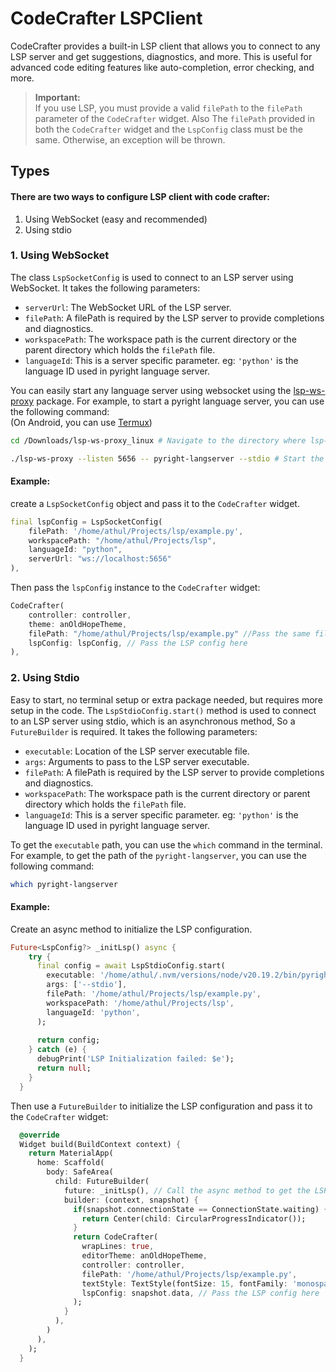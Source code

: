 # CodeCrafter LSPClient
CodeCrafter provides a built-in LSP client that allows you to connect to any LSP server and get suggestions, diagnostics, and more. This is useful for advanced code editing features like auto-completion, error checking, and more.

>**Important:**  
If you use LSP, you must provide a valid `filePath` to the `filePath` parameter of the `CodeCrafter` widget. Also The `filePath` provided in both the `CodeCrafter` widget and the `LspConfig` class must be the same. Otherwise, an exception will be thrown.

## Types
#### There are two ways to configure LSP client with code crafter:
1. Using WebSocket (easy and recommended)
2. Using stdio

### 1. Using WebSocket

The class `LspSocketConfig` is used to connect to an LSP server using WebSocket. It takes the following parameters:
- `serverUrl`: The WebSocket URL of the LSP server.
- `filePath`: A filePath is required by the LSP server to provide completions and diagnostics.
- `workspacePath`: The workspace path is the current directory or the parent directory which holds the `filePath` file.
- `languageId`: This is a server specific parameter. eg: `'python'` is the language ID used in pyright language server.

You can easily start any language server using websocket using the  [lsp-ws-proxy](https://github.com/qualified/lsp-ws-proxy) package. For example, to start a pyright language server, you can use the following command:<br>
(On Android, you can use [Termux](https://github.com/termux/termux-app))

```bash
cd /Downloads/lsp-ws-proxy_linux # Navigate to the directory where lsp-ws-proxy is located

./lsp-ws-proxy --listen 5656 -- pyright-langserver --stdio # Start the pyright language server on port 5656
```

#### Example:
create a `LspSocketConfig` object and pass it to the `CodeCrafter` widget.

```dart
final lspConfig = LspSocketConfig(
    filePath: '/home/athul/Projects/lsp/example.py',
    workspacePath: "/home/athul/Projects/lsp",
    languageId: "python",
    serverUrl: "ws://localhost:5656"
),
```
Then pass the `lspConfig` instance to the `CodeCrafter` widget:

```dart
CodeCrafter(
    controller: controller,
    theme: anOldHopeTheme,
    filePath: "/home/athul/Projects/lsp/example.py" //Pass the same filePath used in LspConfig
    lspConfig: lspConfig, // Pass the LSP config here
),
```

### 2. Using Stdio

Easy to start, no terminal setup or extra package needed, but requires more setup in the code. The `LspStdioConfig.start()` method is used to connect to an LSP server using stdio, which is an asynchronous method, So a `FutureBuilder` is required. It takes the following parameters:
- `executable`: Location of the LSP server executable file.
- `args`: Arguments to pass to the LSP server executable.
- `filePath`: A filePath is required by the LSP server to provide completions and diagnostics.
- `workspacePath`: The workspace path is the current directory or parent directory which holds the `filePath` file.
- `languageId`: This is a server specific parameter. eg: `'python'` is the language ID used in pyright language server.

To get the `executable` path, you can use the `which` command in the terminal. For example, to get the path of the `pyright-langserver`, you can use the following command:

```bash
which pyright-langserver
```

#### Example:
Create an async method to initialize the LSP configuration.
```dart
Future<LspConfig?> _initLsp() async {
    try {
      final config = await LspStdioConfig.start(
        executable: '/home/athul/.nvm/versions/node/v20.19.2/bin/pyright-langserver',
        args: ['--stdio'],
        filePath: '/home/athul/Projects/lsp/example.py',
        workspacePath: '/home/athul/Projects/lsp',
        languageId: 'python',
      );
      
      return config;
    } catch (e) {
      debugPrint('LSP Initialization failed: $e');
      return null;
    }
  }
  ```
  Then use a `FutureBuilder` to initialize the LSP configuration and pass it to the `CodeCrafter` widget:
```dart
  @override
  Widget build(BuildContext context) {
    return MaterialApp(
      home: Scaffold(
        body: SafeArea(
          child: FutureBuilder(
            future: _initLsp(), // Call the async method to get the LSP config
            builder: (context, snapshot) {
              if(snapshot.connectionState == ConnectionState.waiting) {
                return Center(child: CircularProgressIndicator());
              }
              return CodeCrafter(
                wrapLines: true,
                editorTheme: anOldHopeTheme,
                controller: controller,
                filePath: '/home/athul/Projects/lsp/example.py',
                textStyle: TextStyle(fontSize: 15, fontFamily: 'monospace'),
                lspConfig: snapshot.data, // Pass the LSP config here
              );
            }
          ),
        ) 
      ),
    );
  }

